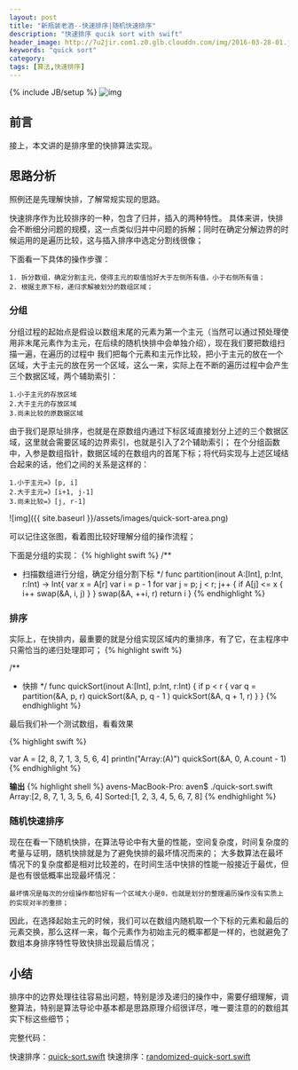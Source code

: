 ```yaml
---
layout: post
title: "新瓶装老酒--快速排序|随机快速排序"
description: "快速排序 qucik sort with swift"
header_image: http://7u2jir.com1.z0.glb.clouddn.com/img/2016-03-28-01.jpg
keywords: "quick sort"
category: 
tags: [算法,快速排序]
---
```

{% include JB/setup %}
![img](http://7u2jir.com1.z0.glb.clouddn.com/img/2016-03-28-01.jpg)

## 前言
接上，本文讲的是排序里的快排算法实现。

## 思路分析
照例还是先理解快排，了解常规实现的思路。

快速排序作为比较排序的一种，包含了归并，插入的两种特性。
具体来讲，快排会不断细分问题的规模，这一点类似归并中问题的拆解；同时在确定分解边界的时候运用的是遍历比较，这与插入排序中选定分割线很像；

下面看一下具体的操作步骤：

	1. 拆分数组，确定分割主元，使得主元的取值恰好大于左侧所有值，小于右侧所有值；
	2. 根据主原下标，递归求解被划分的数组区域；


### 分组
分组过程的起始点是假设以数组末尾的元素为第一个主元（当然可以通过预处理使用非末尾元素作为主元，在后续的随机快排中会单独介绍），现在我们要把数组扫描一遍，在遍历的过程中
我们把每个元素和主元作比较，把小于主元的放在一个区域，大于主元的放在另一个区域，这么一来，实际上在不断的遍历过程中会产生三个数据区域，两个辅助索引：

	1.小于主元的存放区域
	2.大于主元的存放区域
	3.尚未比较的原数据区域

由于我们是原址排序，也就是在原数组内通过下标区域直接划分上述的三个数据区域，这里就会需要区域的边界索引，也就是引入了2个辅助索引；
在个分组函数中，入参是数组指针，数据区域的在数组内的首尾下标；将代码实现与上述区域结合起来的话，他们之间的关系是这样的：

	1.小于主元=》[p, i]
	2.大于主元=》[i+1, j-1]
	3.尚未比较=》[j, r-1]

![img]({{ site.baseurl }}/assets/images/quick-sort-area.png)

可以记住这张图，看着图比较好理解分组的操作流程；

下面是分组的实现：
{% highlight swift %}
/**
* 扫描数组进行分组，确定分组分割下标
*/
func partition(inout A:[Int], p:Int, r:Int) -> Int{
    var x = A[r]
    var i = p - 1
    for var j = p; j < r; j++ {
        if A[j] <= x {
            i++
            swap(&A, i, j)
        }
    }
    swap(&A, ++i, r)
    return i
}
{% endhighlight %}

### 排序
实际上，在快排内，最重要的就是分组实现区域内的重排序，有了它，在主程序中只需恰当的递归处理即可；
{% highlight swift %}

/**
* 快排
*/
func quickSort(inout A:[Int], p:Int, r:Int) {
    if p < r {
        var q = partition(&A, p, r)
        quickSort(&A, p, q - 1 )
        quickSort(&A, q + 1, r)
    }
}
{% endhighlight %}

最后我们补一个测试数组，看看效果

{% highlight swift %}

var A = [2, 8, 7, 1, 3, 5, 6, 4]
println("Array:\(A)")
quickSort(&A, 0, A.count - 1)
{% endhighlight %}

**输出**
{% highlight shell %}
avens-MacBook-Pro: aven$ ./quick-sort.swift 
Array:[2, 8, 7, 1, 3, 5, 6, 4]
Sorted:[1, 2, 3, 4, 5, 6, 7, 8]
{% endhighlight %}

### 随机快速排序
现在在看一下随机快排，在算法导论中有大量的性能，空间复杂度，时间复杂度的考量与证明，随机快排就是为了避免快排的最坏情况而来的；
大多数算法在最坏情况下的复杂度都是相对比较差的，在时间生活中快排的性能一般接近于最优，但是也有很低概率出现最坏情况：

    最坏情况是每次的分组操作都恰好有一个区域大小是0，也就是划分的整理遍历操作没有实质上的实现对半的重排；

因此，在选择起始主元的时候，我们可以在数组内随机取一个下标的元素和最后的元素交换，那么这样一来，每个元素作为初始主元的概率都是一样的，也就避免了数组本身排序特性导致快排出现最后情况；

## 小结
排序中的边界处理往往容易出问题，特别是涉及递归的操作中，需要仔细理解，调整算法，特别是算法导论中基本都是思路原理介绍很详尽，唯一要注意的的数组其实下标这些细节；

完整代码：

快速排序：[quick-sort.swift](https://github.com/avenwu/algorithm-note/blob/master/quick-sort.swift)
快速排序：[randomized-quick-sort.swift](https://github.com/avenwu/algorithm-note/blob/master/randomized-quick-sort.swift)